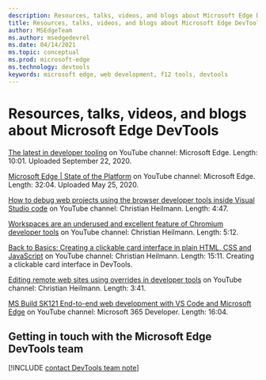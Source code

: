 ```yaml
---  
description: Resources, talks, videos, and blogs about Microsoft Edge DevTools  
title: Resources, talks, videos, and blogs about Microsoft Edge DevTools
author: MSEdgeTeam  
ms.author: msedgedevrel  
ms.date: 04/14/2021  
ms.topic: conceptual  
ms.prod: microsoft-edge  
ms.technology: devtools  
keywords: microsoft edge, web development, f12 tools, devtools  
---  
```

# Resources, talks, videos, and blogs about Microsoft Edge DevTools

[The latest in developer tooling](https://www.youtube.com/watch?v=BHeF7GV6nUM) on YouTube channel: Microsoft Edge.  Length: 10:01.  Uploaded September 22, 2020.

[Microsoft Edge | State of the Platform](https://www.youtube.com/watch?v=sU0WRZ0kkNo) on YouTube channel: Microsoft Edge.  Length: 32:04.  Uploaded May 25, 2020.

[How to debug web projects using the browser developer tools inside Visual Studio code](https://www.youtube.com/watch?v=yNJNLqHj92c) on YouTube channel: Christian Heilmann.  Length: 4:47.
<!-- todo: x-link from the VS Code docs -->

[Workspaces are an underused and excellent feature of Chromium developer tools](https://www.youtube.com/watch?v=vnllofRsx8o) on YouTube channel: Christian Heilmann.  Length: 5:12.

[Back to Basics: Creating a clickable card interface in plain HTML, CSS and JavaScript](https://www.youtube.com/watch?v=T-71Yaz7B1I) on YouTube channel: Christian Heilmann.  Length: 15:11. Creating a clickable card interface in DevTools.

[Editing remote web sites using overrides in developer tools](https://www.youtube.com/watch?v=i7Sdq4av8d4) on YouTube channel: Christian Heilmann.  Length: 3:41.

[MS Build SK121 End-to-end web development with VS Code and Microsoft Edge](https://www.youtube.com/watch?v=EvbZ9svD3DA) on YouTube channel: Microsoft 365 Developer.  Length: 16:04.  

<!-- ## See also  

*   [Resources, talks, videos, and blogs about Microsoft Edge WebView 2](../webview2/resources.md) -->

## Getting in touch with the Microsoft Edge DevTools team  

[!INCLUDE [contact DevTools team note](./includes/contact-devtools-team-note.md)]  

<!-- links -->  


